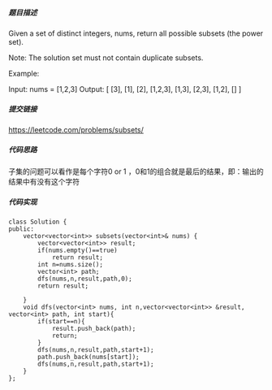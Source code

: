 ##### 题目描述
Given a set of distinct integers, nums, return all possible subsets (the power set).

Note: The solution set must not contain duplicate subsets.

Example:

Input: nums = [1,2,3]
Output:
[
  [3],
  [1],
  [2],
  [1,2,3],
  [1,3],
  [2,3],
  [1,2],
  []
]


##### 提交链接
https://leetcode.com/problems/subsets/



##### 代码思路
子集的问题可以看作是每个字符0 or 1 ，0和1的组合就是最后的结果，即：输出的结果中有没有这个字符



##### 代码实现

```
class Solution {
public:
    vector<vector<int>> subsets(vector<int>& nums) {
        vector<vector<int>> result;
        if(nums.empty()==true)
            return result;
        int n=nums.size();
        vector<int> path;
        dfs(nums,n,result,path,0);
        return result;
        
    }
    void dfs(vector<int> nums, int n,vector<vector<int>> &result, vector<int> path, int start){
        if(start==n){
            result.push_back(path);
            return;
        }
        dfs(nums,n,result,path,start+1);
        path.push_back(nums[start]);
        dfs(nums,n,result,path,start+1);
    }
};


```
